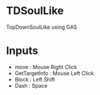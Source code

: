 # TDSoulLike
 TopDownSoulLike using GAS


# Inputs

- move              : Mouse Right Click
- GetTargetInfo     : Mouse Left Click
- Block             : Left Shift
- Dash              : Space